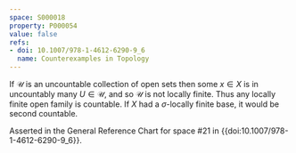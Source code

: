 ```yaml
---
space: S000018
property: P000054
value: false
refs:
- doi: 10.1007/978-1-4612-6290-9_6
  name: Counterexamples in Topology
---
```


If $\mathcal{U}$ is an uncountable collection of open sets then some $x \in X$ is in uncountably many $U \in \mathcal{U}$, and so $\mathcal{U}$ is not locally finite. Thus any locally finite open family is countable. If $X$ had a $\sigma$-locally finite base, it would be second countable.

Asserted in the General Reference Chart for space #21 in
{{doi:10.1007/978-1-4612-6290-9_6}}.
